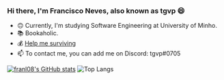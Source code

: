 ### Hi there, I'm Francisco Neves, also known as tgvp :smile:
- :upside_down_face: Currently, I'm studying Software Engineering at University of Minho.
- 📚 Bookaholic.
- 💰 [Help me surviving](https://www.buymeacoffee.com/tgvp)
- 📫 To contact me, you can add me on Discord: tgvp#0705

[![franl08's GitHub stats](https://github-readme-stats.vercel.app/api?username=franl08&count_private=true&&show_icons=true&theme=gotham)](https://github.com/anuraghazra/github-readme-stats) ![Top Langs](https://github-readme-stats.vercel.app/api/top-langs/?username=franl08&layout=compact&theme=gotham)
